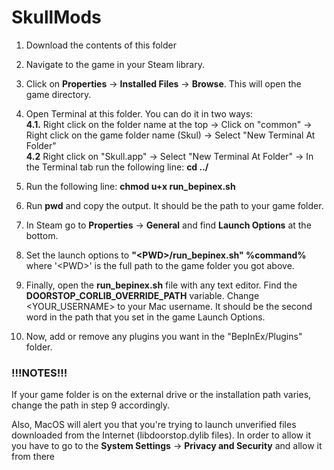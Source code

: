 # SkullMods

1. Download the contents of this folder

2. Navigate to the game in your Steam library.

3. Click on **Properties** -> **Installed Files** -> **Browse**. This will open the game directory. 

4. Open Terminal at this folder. You can do it in two ways:  
    **4.1.** Right click on the folder name at the top -> Click on "common" -> Right click on the game folder name (Skul) -> Select "New Terminal At Folder"  
    **4.2**  Right click on "Skull.app" -> Select "New Terminal At Folder" -> In the Terminal tab run the following line: **cd ../**

5. Run the following line: **chmod u+x run_bepinex.sh**

6. Run **pwd** and copy the output. It should be the path to your game folder.

7. In Steam go to **Properties** -> **General** and find **Launch Options** at the bottom. 

8. Set the launch options to **"\<PWD\>/run_bepinex.sh" %command%** where '\<PWD\>' is the full path to the game folder you got above. 

9. Finally, open the **run_bepinex.sh** file with any text editor. Find the **DOORSTOP_CORLIB_OVERRIDE_PATH** variable. Change \<YOUR_USERNAME\> to your Mac username. It should be the second word in the path that you set in the game Launch Options.   

10. Now, add or remove any plugins you want in the "BepInEx/Plugins" folder. 

### !!!NOTES!!!

If your game folder is on the external drive or the installation path varies, change the path in step 9 accordingly.

Also, MacOS will alert you that you're trying to launch unverified files downloaded from the Internet (libdoorstop.dylib files). In order to allow it you have to go to the **System Settings** -> **Privacy and Security** and allow it from there